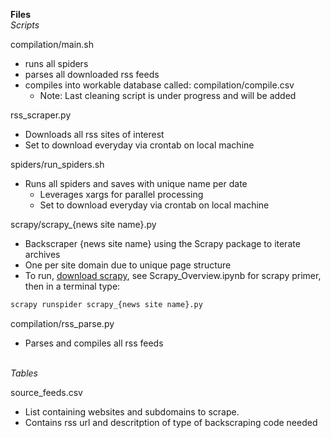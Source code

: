 **Files**<br>
*Scripts*

compilation/main.sh

- runs all spiders
- parses all downloaded rss feeds
- compiles into workable database called: compilation/compile.csv
	- Note: Last cleaning script is under progress and will be added

rss_scraper.py

- Downloads all rss sites of interest
- Set to download everyday via crontab on local machine

spiders/run_spiders.sh

- Runs all spiders and saves with unique name per date
	- Leverages xargs for parallel processing
	- Set to download everyday via crontab on local machine

scrapy/scrapy_{news site name}.py

- Backscraper {news site name} using the Scrapy package to iterate archives
- One per site domain due to unique page structure
- To run, [download scrapy](https://pypi.python.org/pypi/Scrapy), see Scrapy_Overview.ipynb for scrapy primer, then in a terminal type:<br>
```python
scrapy runspider scrapy_{news site name}.py
```

compilation/rss_parse.py

- Parses and compiles all rss feeds

<br>*Tables*<br>

source_feeds.csv
- List containing websites and subdomains to scrape.
- Contains rss url and descritption of type of backscraping code needed
